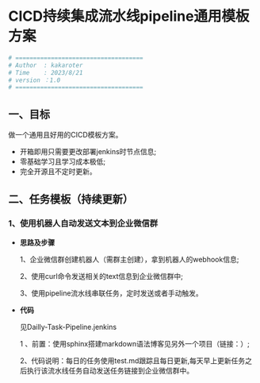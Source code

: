 # CICD持续集成流水线pipeline通用模板方案

```python
# ====================================
# Author  : kakaroter
# Time    : 2023/8/21
# version ：1.0
# ====================================
```

## 一、目标

做一个通用且好用的CICD模板方案。

- 开箱即用只需要更改部署jenkins时节点信息;
- 零基础学习且学习成本极低;
- 完全开源且不定时更新。

## 二、任务模板（持续更新）

### 1、使用机器人自动发送文本到企业微信群

- **思路及步骤**

  1、企业微信群创建机器人（需群主创建），拿到机器人的webhook信息;

  2、使用curl命令发送相关的text信息到企业微信群中;

  3、使用pipeline流水线串联任务，定时发送或者手动触发。

- **代码**

  见Dailly-Task-Pipeline.jenkins

  1 、前置：使用sphinx搭建markdown语法博客见另外一个项目（链接：）;

  2、代码说明：每日的任务使用test.md跟踪且每日更新,每天早上更新任务之后执行该流水线任务自动发送任务链接到企业微信群中。
